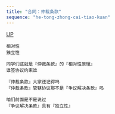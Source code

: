 ```yaml
---
title: "合同：仲裁条款"
sequence: "he-tong-zhong-cai-tiao-kuan"
---
```


[UP](/law/civil-law-index.html)

```text
相对性
独立性
```

```text
同学们这就是『仲裁条款』的『相对性原理』
谁签协议约束谁

『仲裁条款』大家还记得吗
『仲裁条款』管辖协议那不是『争议解决条款』吗

咱们前面是不是说过
『争议解决条款』具有『独立性』
```

